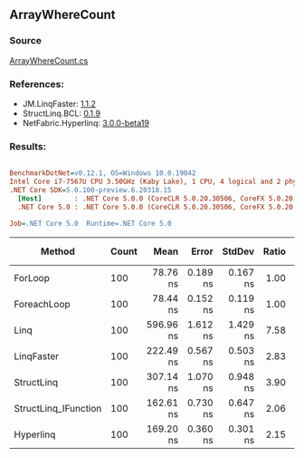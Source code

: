 ﻿## ArrayWhereCount

### Source
[ArrayWhereCount.cs](../LinqBenchmarks/ArrayWhereCount.cs)

### References:
- JM.LinqFaster: [1.1.2](https://www.nuget.org/packages/JM.LinqFaster/1.1.2)
- StructLinq.BCL: [0.1.9](https://www.nuget.org/packages/StructLinq.BCL/0.1.9)
- NetFabric.Hyperlinq: [3.0.0-beta19](https://www.nuget.org/packages/NetFabric.Hyperlinq/3.0.0-beta19)

### Results:
``` ini

BenchmarkDotNet=v0.12.1, OS=Windows 10.0.19042
Intel Core i7-7567U CPU 3.50GHz (Kaby Lake), 1 CPU, 4 logical and 2 physical cores
.NET Core SDK=5.0.100-preview.6.20318.15
  [Host]        : .NET Core 5.0.0 (CoreCLR 5.0.20.30506, CoreFX 5.0.20.30506), X64 RyuJIT
  .NET Core 5.0 : .NET Core 5.0.0 (CoreCLR 5.0.20.30506, CoreFX 5.0.20.30506), X64 RyuJIT

Job=.NET Core 5.0  Runtime=.NET Core 5.0  

```
|               Method | Count |      Mean |    Error |   StdDev | Ratio | RatioSD |  Gen 0 | Gen 1 | Gen 2 | Allocated |
|--------------------- |------ |----------:|---------:|---------:|------:|--------:|-------:|------:|------:|----------:|
|              ForLoop |   100 |  78.76 ns | 0.189 ns | 0.167 ns |  1.00 |    0.00 |      - |     - |     - |         - |
|          ForeachLoop |   100 |  78.44 ns | 0.152 ns | 0.119 ns |  1.00 |    0.00 |      - |     - |     - |         - |
|                 Linq |   100 | 596.96 ns | 1.612 ns | 1.429 ns |  7.58 |    0.02 | 0.0153 |     - |     - |      32 B |
|           LinqFaster |   100 | 222.49 ns | 0.567 ns | 0.503 ns |  2.83 |    0.01 |      - |     - |     - |         - |
|           StructLinq |   100 | 307.14 ns | 1.070 ns | 0.948 ns |  3.90 |    0.01 | 0.0191 |     - |     - |      40 B |
| StructLinq_IFunction |   100 | 162.61 ns | 0.730 ns | 0.647 ns |  2.06 |    0.01 | 0.0191 |     - |     - |      40 B |
|            Hyperlinq |   100 | 169.20 ns | 0.360 ns | 0.301 ns |  2.15 |    0.01 |      - |     - |     - |         - |
